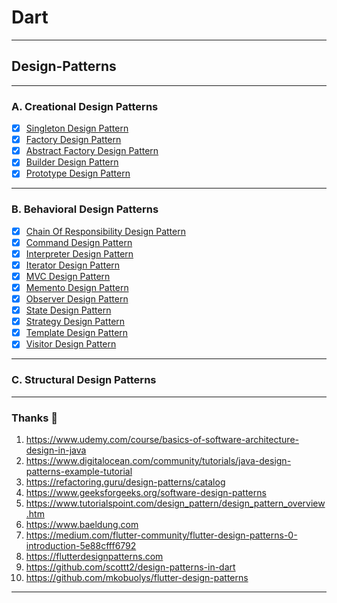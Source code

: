 # Dart
---
## Design-Patterns
---
### A. Creational Design Patterns
* [x] [Singleton Design Pattern](https://github.com/nirajphutane/Design-Patterns/tree/main/lib/CreationalDesignPatterns/SingletonPattern)
* [x] [Factory Design Pattern](https://github.com/nirajphutane/Design-Patterns/tree/main/lib/CreationalDesignPatterns/FactoryPattern)
* [x] [Abstract Factory Design Pattern](https://github.com/nirajphutane/Design-Patterns/tree/main/lib/CreationalDesignPatterns/AbstractFactoryPattern)
* [x] [Builder Design Pattern](https://github.com/nirajphutane/Design-Patterns/tree/main/lib/CreationalDesignPatterns/BuilderPattern)
* [x] [Prototype Design Pattern](https://github.com/nirajphutane/Design-Patterns/tree/main/lib/CreationalDesignPatterns/PrototypePattern)
---
### B. Behavioral Design Patterns
* [x] [Chain Of Responsibility Design Pattern](https://github.com/nirajphutane/Design-Patterns/tree/main/lib/BehavioralDesignPatterns/ChainOfResponsibilityPattern)
* [x] [Command Design Pattern](https://github.com/nirajphutane/Design-Patterns/tree/main/lib/BehavioralDesignPatterns/CommandPattern)
* [x] [Interpreter Design Pattern](https://github.com/nirajphutane/Design-Patterns/tree/main/lib/BehavioralDesignPatterns/InterpreterPattern)
* [x] [Iterator Design Pattern](https://github.com/nirajphutane/Design-Patterns/tree/main/lib/BehavioralDesignPatterns/IteratorPattern)
* [x] [MVC Design Pattern](https://github.com/nirajphutane/Design-Patterns/tree/main/lib/BehavioralDesignPatterns/MVCPattern)
* [x] [Memento Design Pattern](https://github.com/nirajphutane/Design-Patterns/tree/main/lib/BehavioralDesignPatterns/MementoDesignPattern)
* [x] [Observer Design Pattern](https://github.com/nirajphutane/Design-Patterns/tree/main/lib/BehavioralDesignPatterns/ObserverPattern)
* [x] [State Design Pattern](https://github.com/nirajphutane/Design-Patterns/tree/main/lib/BehavioralDesignPatterns/StatePattern)
* [x] [Strategy Design Pattern](https://github.com/nirajphutane/Design-Patterns/tree/main/lib/BehavioralDesignPatterns/StrategyPattern)
* [x] [Template Design Pattern](https://github.com/nirajphutane/Design-Patterns/tree/main/lib/BehavioralDesignPatterns/TemplatePattern)
* [x] [Visitor Design Pattern](https://github.com/nirajphutane/Design-Patterns/tree/main/lib/BehavioralDesignPatterns/VisitorPattern)
---
### C. Structural Design Patterns

---
### Thanks :pray:
1. https://www.udemy.com/course/basics-of-software-architecture-design-in-java
2. https://www.digitalocean.com/community/tutorials/java-design-patterns-example-tutorial
3. https://refactoring.guru/design-patterns/catalog
4. https://www.geeksforgeeks.org/software-design-patterns
5. https://www.tutorialspoint.com/design_pattern/design_pattern_overview.htm
6. https://www.baeldung.com
7. https://medium.com/flutter-community/flutter-design-patterns-0-introduction-5e88cfff6792
8. https://flutterdesignpatterns.com
9. https://github.com/scottt2/design-patterns-in-dart
10. https://github.com/mkobuolys/flutter-design-patterns
---
